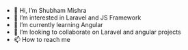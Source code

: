 - 👋 Hi, I’m Shubham Mishra
- 👀 I’m interested in Laravel and JS Framework
- 🌱 I’m currently learning Angular
- 💞️ I’m looking to collaborate on Laravel and angular projects
- 📫 How to reach me 
